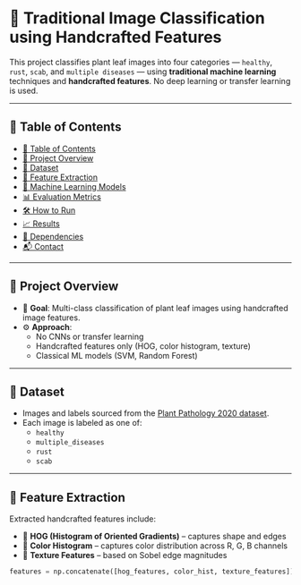 # 🌿 Traditional Image Classification using Handcrafted Features

This project classifies plant leaf images into four categories — `healthy`, `rust`, `scab`, and `multiple diseases` — using **traditional machine learning** techniques and **handcrafted features**. No deep learning or transfer learning is used.

---

## 📌 Table of Contents

- [📌 Table of Contents](#-table-of-contents)
- [🚀 Project Overview](#-project-overview)
- [📁 Dataset](#-dataset)
- [🧪 Feature Extraction](#-feature-extraction)
- [🤖 Machine Learning Models](#-machine-learning-models)
- [📊 Evaluation Metrics](#-evaluation-metrics)
- [🛠️ How to Run](#️-how-to-run)
- [📈 Results](#-results)
- [📎 Dependencies](#-dependencies)
- [📬 Contact](#-contact)

---

## 🚀 Project Overview

- 🎯 **Goal**: Multi-class classification of plant leaf images using handcrafted image features.
- ⚙️ **Approach**:
  - No CNNs or transfer learning
  - Handcrafted features only (HOG, color histogram, texture)
  - Classical ML models (SVM, Random Forest)

---

## 📁 Dataset

- Images and labels sourced from the [Plant Pathology 2020 dataset](https://www.kaggle.com/c/plant-pathology-2020-fgvc7).
- Each image is labeled as one of:
  - `healthy`
  - `multiple_diseases`
  - `rust`
  - `scab`

---

## 🧪 Feature Extraction

Extracted handcrafted features include:

- 🔹 **HOG (Histogram of Oriented Gradients)** – captures shape and edges  
- 🔹 **Color Histogram** – captures color distribution across R, G, B channels  
- 🔹 **Texture Features** – based on Sobel edge magnitudes

```python
features = np.concatenate([hog_features, color_hist, texture_features])

